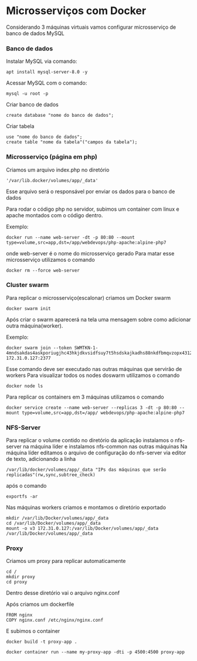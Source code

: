 # Microsserviços com Docker
Considerando 3 máquinas virtuais vamos configurar microsserviço de banco de dados MySQL

### Banco de dados
Instalar MySQL via comando:
```
apt install mysql-server-8.0 -y
```

Acessar MySQL com o comando:
```
mysql -u root -p
```

Criar banco de dados
```
create database "nome do banco de dados";
```

Criar tabela
```
use "nome do banco de dados";
create table "nome da tabela"("campos da tabela");
```

### Microsserviço (página em php)
Criamos um arquivo index.php no diretório
```
'/var/lib.docker/volumes/app/_data'
```
Esse arquivo será o responsável por enviar os dados para o banco de dados

Para rodar o código php no servidor, subimos um container com linux e apache montados com o código dentro.

Exemplo:
```
docker run --name web-server -dt -p 80:80 --mount type=volume,src=app,dst=/app/webdevops/php-apache:alpine-php7
```
onde web-server é o nome do microsserviço gerado
Para matar esse microsserviço utilizamos o comando 
```
docker rm --force web-server
```

### Cluster swarm
Para replicar o microsserviço(escalonar) criamos um Docker swarm
```
docker swarm init
```
Após criar o swarm aparecerá na tela uma mensagem sobre como adicionar outra máquina(worker).

Exemplo:
```
docker swarm join --token SWMTKN-1-4mndsakdas4askporiugjhc43hkjdkvsidfsuy7t5hsdskajkadhs88nkdfbmqvzopx4312zbxbxshqdsbkjasc39 172.31.0.127:2377
```
Esse comando deve ser executado nas outras máquinas que servirão de workers
Para visualizar todos os nodes doswarm utilizamos o comando
```
docker node ls
```

Para replicar os containers em 3 máquinas utilizamos o comando
```
docker service create --name web-server --replicas 3 -dt -p 80:80 --mount type=volume,src=app,dst=/app/ webdevops/php-apache:alpine-php7
```

### NFS-Server
Para replicar o volume contido no diretório da aplicação instalamos o nfs-server na máquina líder e instalamos nfs-common nas outras máquinas
Na máquina líder editamos o arquivo de configuração do nfs-server via editor de texto, adicionando a linha
```
/var/lib/docker/volumes/app/_data "IPs das máquinas que serão replicadas"(rw,sync,subtree_check)
```
após o comando
```
exportfs -ar
```

Nas máquinas workers criamos e montamos o diretório exportado
```
mkdir /var/lib/Docker/volumes/app/_data
cd /var/lib/Docker/volumes/app/_data
mount -o v3 172.31.0.127:/var/lib/Docker/volumes/app/_data /var/lib/Docker/volumes/app/_data
```

### Proxy
Criamos um proxy para replicar automaticamente 
```
cd /
mkdir proxy
cd proxy
```
Dentro desse diretório vai o arquivo nginx.conf

Após criamos um dockerfile
```
FROM nginx
COPY nginx.conf /etc/nginx/nginx.conf
```
E subimos o container
```
docker build -t proxy-app .
```
```
docker container run --name my-proxy-app -dti -p 4500:4500 proxy-app
```
